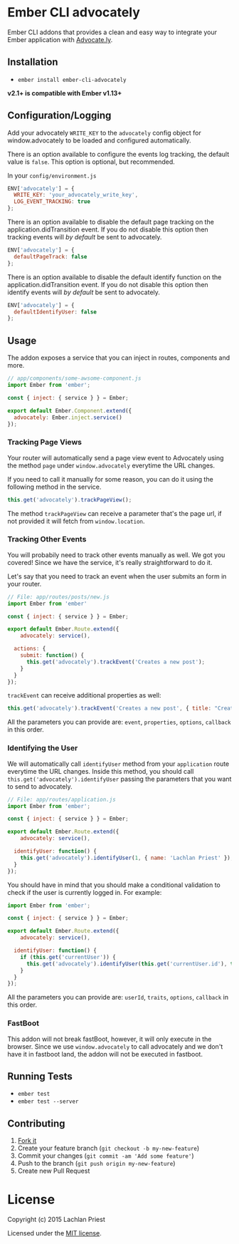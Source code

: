 # Ember CLI advocately

Ember CLI addons that provides a clean and easy way to integrate your Ember application with [Advocate.ly](https://advocate.ly/).

## Installation

* `ember install ember-cli-advocately`

**v2.1+ is compatible with Ember v1.13+**

## Configuration/Logging

Add your advocately `WRITE_KEY` to the `advocately` config object for window.advocately to be loaded and configured automatically.

There is an option available to configure the events log tracking, the default value is `false`. This option is optional, but recommended.

In your `config/environment.js`

```js
ENV['advocately'] = {
  WRITE_KEY: 'your_advocately_write_key',
  LOG_EVENT_TRACKING: true
};

```

There is an option available to disable the default page tracking on the application.didTransition event. If you do not disable this option then tracking events will *by default* be sent to advocately.

```js
ENV['advocately'] = {
  defaultPageTrack: false
};
```

There is an option available to disable the default identify function on the application.didTransition event. If you do not disable this option then identify events will *by default* be sent to advocately.

```js
ENV['advocately'] = {
  defaultIdentifyUser: false
};
```

## Usage

The addon exposes a service that you can inject in routes, components and more.

```js
// app/components/some-awsome-component.js
import Ember from 'ember';

const { inject: { service } } = Ember;

export default Ember.Component.extend({
  advocately: Ember.inject.service()
});

```

### Tracking Page Views

Your router will automatically send a page view event to Advocately using the method `page` under `window.advocately` everytime the URL changes.

If you need to call it manually for some reason, you can do it using the following method in the service.

```js
this.get('advocately').trackPageView();
```

The method `trackPageView` can receive a parameter that's the page url, if not provided it will fetch from `window.location`.

### Tracking Other Events

You will probabily need to track other events manually as well. We got you covered! Since we have the service, it's really straightforward to do it.

Let's say that you need to track an event when the user submits an form in your router.


```js
// File: app/routes/posts/new.js
import Ember from 'ember'

const { inject: { service } } = Ember;

export default Ember.Route.extend({
	advocately: service(),

  actions: {
    submit: function() {
      this.get('advocately').trackEvent('Creates a new post');
    }
  }
});

```

`trackEvent` can receive additional properties as well:

```js
this.get('advocately').trackEvent('Creates a new post', { title: "Creating a Ember CLI application" });
```

All the parameters you can provide are: `event`, `properties`, `options`, `callback` in this order.

### Identifying the User

We will automatically call `identifyUser` method from your `application` route everytime the URL changes. Inside this method, you should call `this.get('advocately').identifyUser` passing the parameters that you want to send to advocately.

```js
// File: app/routes/application.js
import Ember from 'ember';

const { inject: { service } } = Ember;

export default Ember.Route.extend({
	advocately: service(),

  identifyUser: function() {
    this.get('advocately').identifyUser(1, { name: 'Lachlan Priest' });
  }
});
```

You should have in mind that you should make a conditional validation to check if the user is currently logged in. For example:


```js
import Ember from 'ember';

const { inject: { service } } = Ember;

export default Ember.Route.extend({
	advocately: service(),

  identifyUser: function() {
    if (this.get('currentUser')) {
      this.get('advocately').identifyUser(this.get('currentUser.id'), this.get('currentUser')));
    }
  }
});
```

All the parameters you can provide are: `userId`, `traits`, `options`, `callback` in this order.

### FastBoot

This addon will not break fastBoot, however, it will only execute in the browser. Since we use `window.advocately` to call advocately and we don't have it in fastboot land, the addon will not be executed in fastboot.

## Running Tests

* `ember test`
* `ember test --server`

## Contributing

1. [Fork it](https://github.com/advocately/ember-cli-advocately/fork)
2. Create your feature branch (`git checkout -b my-new-feature`)
3. Commit your changes (`git commit -am 'Add some feature'`)
4. Push to the branch (`git push origin my-new-feature`)
5. Create new Pull Request


# License

Copyright (c) 2015 Lachlan Priest

Licensed under the [MIT license](LICENSE.md).
